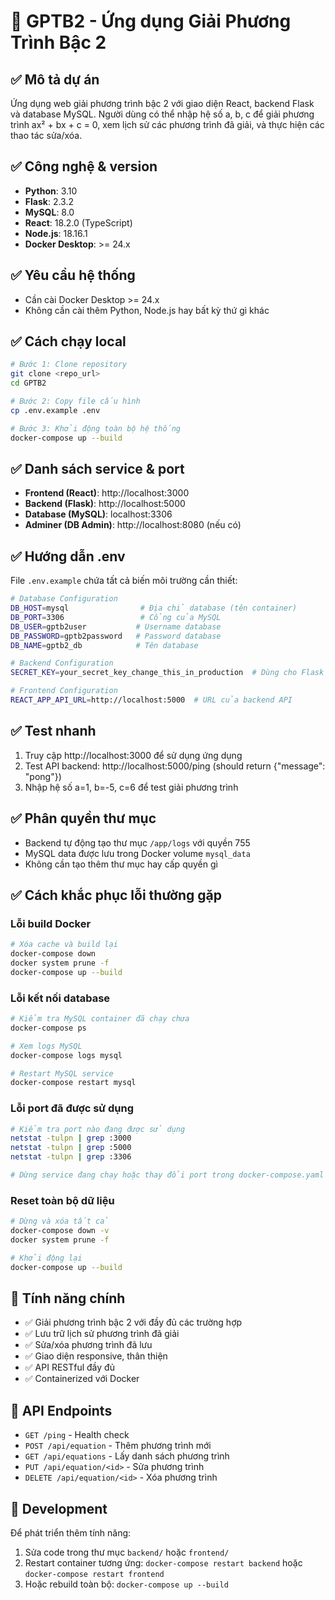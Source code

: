 # 🧮 GPTB2 - Ứng dụng Giải Phương Trình Bậc 2

## ✅ Mô tả dự án
Ứng dụng web giải phương trình bậc 2 với giao diện React, backend Flask và database MySQL. Người dùng có thể nhập hệ số a, b, c để giải phương trình ax² + bx + c = 0, xem lịch sử các phương trình đã giải, và thực hiện các thao tác sửa/xóa.

## ✅ Công nghệ & version
- **Python**: 3.10
- **Flask**: 2.3.2
- **MySQL**: 8.0
- **React**: 18.2.0 (TypeScript)
- **Node.js**: 18.16.1
- **Docker Desktop**: >= 24.x

## ✅ Yêu cầu hệ thống
- Cần cài Docker Desktop >= 24.x
- Không cần cài thêm Python, Node.js hay bất kỳ thứ gì khác

## ✅ Cách chạy local
```bash
# Bước 1: Clone repository
git clone <repo_url>
cd GPTB2

# Bước 2: Copy file cấu hình
cp .env.example .env

# Bước 3: Khởi động toàn bộ hệ thống
docker-compose up --build
```

## ✅ Danh sách service & port
- **Frontend (React)**: http://localhost:3000
- **Backend (Flask)**: http://localhost:5000  
- **Database (MySQL)**: localhost:3306
- **Adminer (DB Admin)**: http://localhost:8080 (nếu có)

## ✅ Hướng dẫn .env
File `.env.example` chứa tất cả biến môi trường cần thiết:

```bash
# Database Configuration
DB_HOST=mysql                # Địa chỉ database (tên container)
DB_PORT=3306                 # Cổng của MySQL
DB_USER=gptb2user           # Username database
DB_PASSWORD=gptb2password   # Password database  
DB_NAME=gptb2_db            # Tên database

# Backend Configuration
SECRET_KEY=your_secret_key_change_this_in_production  # Dùng cho Flask session

# Frontend Configuration
REACT_APP_API_URL=http://localhost:5000  # URL của backend API
```

## ✅ Test nhanh
1. Truy cập http://localhost:3000 để sử dụng ứng dụng
2. Test API backend: http://localhost:5000/ping (should return {"message": "pong"})
3. Nhập hệ số a=1, b=-5, c=6 để test giải phương trình

## ✅ Phân quyền thư mục
- Backend tự động tạo thư mục `/app/logs` với quyền 755
- MySQL data được lưu trong Docker volume `mysql_data`
- Không cần tạo thêm thư mục hay cấp quyền gì

## ✅ Cách khắc phục lỗi thường gặp

### Lỗi build Docker
```bash
# Xóa cache và build lại
docker-compose down
docker system prune -f
docker-compose up --build
```

### Lỗi kết nối database
```bash
# Kiểm tra MySQL container đã chạy chưa
docker-compose ps

# Xem logs MySQL
docker-compose logs mysql

# Restart MySQL service
docker-compose restart mysql
```

### Lỗi port đã được sử dụng
```bash
# Kiểm tra port nào đang được sử dụng
netstat -tulpn | grep :3000
netstat -tulpn | grep :5000
netstat -tulpn | grep :3306

# Dừng service đang chạy hoặc thay đổi port trong docker-compose.yaml
```

### Reset toàn bộ dữ liệu
```bash
# Dừng và xóa tất cả
docker-compose down -v
docker system prune -f

# Khởi động lại
docker-compose up --build
```

## 🚀 Tính năng chính
- ✅ Giải phương trình bậc 2 với đầy đủ các trường hợp
- ✅ Lưu trữ lịch sử phương trình đã giải
- ✅ Sửa/xóa phương trình đã lưu
- ✅ Giao diện responsive, thân thiện
- ✅ API RESTful đầy đủ
- ✅ Containerized với Docker

## 📝 API Endpoints
- `GET /ping` - Health check
- `POST /api/equation` - Thêm phương trình mới
- `GET /api/equations` - Lấy danh sách phương trình
- `PUT /api/equation/<id>` - Sửa phương trình
- `DELETE /api/equation/<id>` - Xóa phương trình

## 🔧 Development
Để phát triển thêm tính năng:
1. Sửa code trong thư mục `backend/` hoặc `frontend/`
2. Restart container tương ứng: `docker-compose restart backend` hoặc `docker-compose restart frontend`
3. Hoặc rebuild toàn bộ: `docker-compose up --build`


